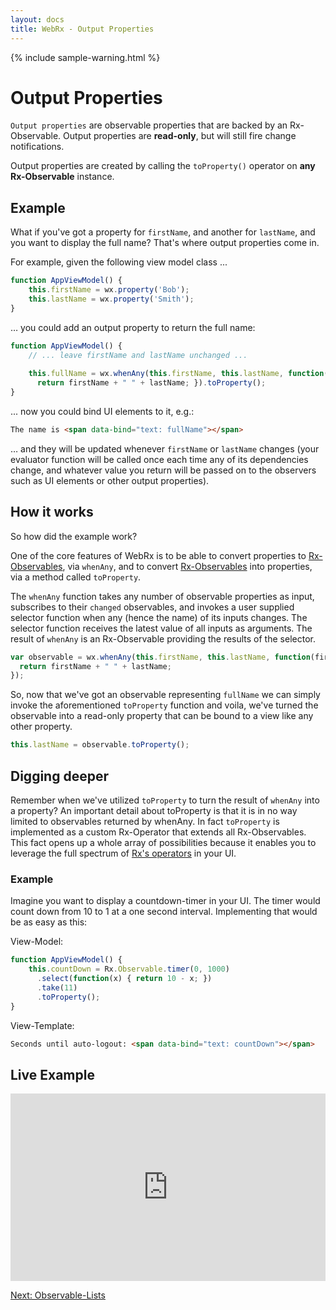 ```yaml
---
layout: docs
title: WebRx - Output Properties
---
```

{% include sample-warning.html %}
# Output Properties

<code>Output properties</code> are observable properties that are backed by an Rx-Observable. Output properties are **read-only**, but will still fire change notifications.

Output properties are created by calling the <code>toProperty()</code> operator on **any Rx-Observable** instance.

## Example

What if you've got a property for <code>firstName</code>, and another for <code>lastName</code>, and you want to display the full name? 
That's where output properties come in. 

For example, given the following view model class ...

```javascript
function AppViewModel() {
    this.firstName = wx.property('Bob');
    this.lastName = wx.property('Smith');
}
```

… you could add an output property to return the full name:

```javascript
function AppViewModel() {
    // ... leave firstName and lastName unchanged ...
 
    this.fullName = wx.whenAny(this.firstName, this.lastName, function(firstName, lastName) { 
      return firstName + " " + lastName; }).toProperty();
}
```

... now you could bind UI elements to it, e.g.:

```html
The name is <span data-bind="text: fullName"></span>
```

… and they will be updated whenever <code>firstName</code> or <code>lastName</code> changes (your evaluator function will be called once each time any of its dependencies change, 
and whatever value you return will be passed on to the observers such as UI elements or other output properties).

## How it works

So how did the example work?

One of the core features of WebRx is to be able to convert properties to [Rx-Observables](https://github.com/Reactive-Extensions/RxJS/blob/master/doc/api/core/observable.md), via <code>whenAny</code>, and to convert [Rx-Observables](https://github.com/Reactive-Extensions/RxJS/blob/master/doc/api/core/observable.md) into properties, via a method called <code>toProperty</code>. 

The <code>whenAny</code> function takes any number of observable properties as input, subscribes to their <code>changed</code> observables, 
and invokes a user supplied selector function when any (hence the name) of its inputs changes. 
The selector function receives the latest value of all inputs as arguments. 
The result of <code>whenAny</code> is an Rx-Observable providing the results of the selector.

```javascript
var observable = wx.whenAny(this.firstName, this.lastName, function(firstName, lastName) { 
  return firstName + " " + lastName; 
});
```

So, now that we've got an observable representing <code>fullName</code> we can simply invoke the aforementioned <code>toProperty</code> function and voila, we've turned the observable into a read-only property that can be bound to a view like any other property.

```javascript
this.lastName = observable.toProperty();
```

## Digging deeper

Remember when we've utilized <code>toProperty</code> to turn the result of <code>whenAny</code> into a property? An important detail about toProperty is that it is in no way limited to observables returned by whenAny. In fact <code>toProperty</code> is implemented as a custom Rx-Operator that extends all Rx-Observables. This fact opens up a whole array of possibilities because it enables you to leverage the full spectrum of [Rx's operators](https://github.com/Reactive-Extensions/RxJS/blob/master/doc/gettingstarted/which-instance.md) in your UI.
  

### Example

Imagine you want to display a countdown-timer in your UI. The timer would count down from 10 to 1 at a one second interval. Implementing that would be as easy as this:

View-Model:

```javascript
function AppViewModel() {
    this.countDown = Rx.Observable.timer(0, 1000)
      .select(function(x) { return 10 - x; })
      .take(11)
      .toProperty();
}
```

View-Template:

```html
Seconds until auto-logout: <span data-bind="text: countDown"></span>
```

## Live Example

<iframe class="hidden-xs" width="100%" height="300" src="http://jsfiddle.net/oliverw/1nwsased/embedded/result,js,html" allowfullscreen="allowfullscreen" frameborder="0"></iframe>

<a class="next-topic" href="/docs/observable-lists.html#start">Next: Observable-Lists</a>
